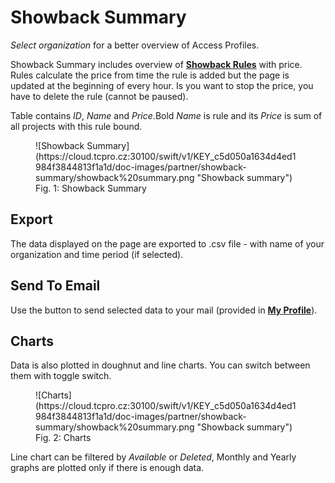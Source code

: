 
# **Showback Summary**

*Select organization* for a better overview of Access Profiles.

Showback Summary includes overview of [**Showback Rules**](../showback-rules) with price. Rules calculate the price from time the rule is added but the page is updated at the beginning of every hour. Is you want to stop the price, you have to delete the rule (cannot be paused).

Table contains *ID*, *Name* and *Price*.Bold *Name* is rule and its *Price* is sum of all projects with this rule bound.

<figure markdown>
  ![Showback Summary](https://cloud.tcpro.cz:30100/swift/v1/KEY_c5d050a1634d4ed1984f3844813f1a1d/doc-images/partner/showback-summary/showback%20summary.png "Showback summary")
  <figcaption>Fig. 1: Showback Summary</figcaption>
</figure>

## **Export**

The data displayed on the page are exported to .csv file - with name of your organization and time period (if selected).


## **Send To Email**

Use the button to send selected data to your mail (provided in [**My Profile**](../my-profile)).

## **Charts**

Data is also plotted in doughnut and line charts. You can switch between them with toggle switch.

<figure markdown>
  ![Charts](https://cloud.tcpro.cz:30100/swift/v1/KEY_c5d050a1634d4ed1984f3844813f1a1d/doc-images/partner/showback-summary/showback%20summary.png "Showback summary")
  <figcaption>Fig. 2: Charts</figcaption>
</figure>


Line chart can be filtered by *Available* or *Deleted*, Monthly and Yearly graphs are plotted only if there is enough data.
